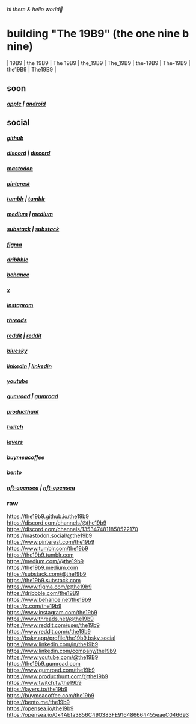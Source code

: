 *hi there & hello world👋*  
# **building "The 19B9" (the one nine b nine)**  
| 19B9 | the 19B9 | The 19B9 | the_19B9 | The_19B9 | the-19B9 | The-19B9 | the19B9 | The19B9 |  
  
  
## soon  
##### [apple](https://apps.apple.com/us/app/the19b9) | [android](https://play.google.com/store/apps/details?id=com.the19b9)  
  
## social  
##### [github](https://the19b9.github.io/the19b9)
##### [discord](https://discord.com/channels/@the19b9) | [discord](https://discord.com/channels/1353474811858522170)
##### [mastodon](https://mastodon.social/@the19b9)
##### [pinterest](https://www.pinterest.com/the19b9)
##### [tumblr](https://the19b9.tumblr.com) | [tumblr](https://www.tumblr.com/the19b9)
##### [medium](https://the19b9.medium.com) | [medium](https://medium.com/@the19b9)
##### [substack](https://the19b9.substack.com) | [substack](https://substack.com/@the19b9)
##### [figma](https://www.figma.com/@the19b9)
##### [dribbble](https://dribbble.com/the19B9)
##### [behance](https://www.behance.net/the19b9)
##### [x](https://x.com/the19b9)
##### [instagram](https://www.instagram.com/the19b9)
##### [threads](https://www.threads.net/@the19b9)
##### [reddit](https://www.reddit.com/user/the19b9) | [reddit](https://www.reddit.com/r/the19b9/)
##### [bluesky](https://bsky.app/profile/the19b9.bsky.social)
##### [linkedin](https://www.linkedin.com/company/the19b9) | [linkedin](https://www.linkedin.com/in/the19b9)
##### [youtube](https://www.youtube.com/@the19B9)
##### [gumroad](https://the19b9.gumroad.com) | [gumroad](https://www.gumroad.com/the19b9)
##### [producthunt](https://www.producthunt.com/@the19b9)
##### [twitch](https://www.twitch.tv/the19b9)
##### [layers](https://layers.to/the19b9)
##### [buymeacoffee](https://buymeacoffee.com/the19b9)
##### [bento](https://bento.me/the19b9)
##### [nft-opensea](https://opensea.io/the19b9) | [nft-opensea](https://opensea.io/0x4Abfa3856C490383FE916486664455eaeC046693)  
  
### raw
https://the19b9.github.io/the19b9  
https://discord.com/channels/@the19b9  
https://discord.com/channels/1353474811858522170  
https://mastodon.social/@the19b9  
https://www.pinterest.com/the19b9  
https://www.tumblr.com/the19b9  
https://the19b9.tumblr.com  
https://medium.com/@the19b9  
https://the19b9.medium.com  
https://substack.com/@the19b9  
https://the19b9.substack.com  
https://www.figma.com/@the19b9  
https://dribbble.com/the19B9  
https://www.behance.net/the19b9  
https://x.com/the19b9  
https://www.instagram.com/the19b9  
https://www.threads.net/@the19b9  
https://www.reddit.com/user/the19b9  
https://www.reddit.com/r/the19b9  
https://bsky.app/profile/the19b9.bsky.social  
https://www.linkedin.com/in/the19b9  
https://www.linkedin.com/company/the19b9  
https://www.youtube.com/@the19B9  
https://the19b9.gumroad.com  
https://www.gumroad.com/the19b9  
https://www.producthunt.com/@the19b9  
https://www.twitch.tv/the19b9  
https://layers.to/the19b9  
https://buymeacoffee.com/the19b9  
https://bento.me/the19b9  
https://opensea.io/the19b9  
https://opensea.io/0x4Abfa3856C490383FE916486664455eaeC046693  
  
<!--
mail.the19b9@gmail.com
the19b9@outlook.com
the19b9@proton.me
-->

<!--
**the19b9/the19b9** is a ✨ _special_ ✨ repository because its `README.md` (this file) appears on your GitHub profile.

Here are some ideas to get you started:

- 🔭 I’m currently working on ...
- 🌱 I’m currently learning ...
- 👯 I’m looking to collaborate on ...
- 🤔 I’m looking for help with ...
- 💬 Ask me about ...
- 📫 How to reach me: ...
- 😄 Pronouns: ...
- ⚡ Fun fact: ...
-->
